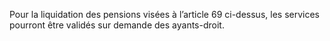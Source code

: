 Pour la liquidation des pensions visées à l’article 69 ci-dessus, les services pourront être validés sur demande des ayants-droit.